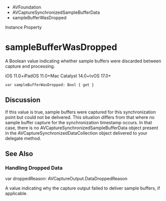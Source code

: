 

- AVFoundation
- AVCaptureSynchronizedSampleBufferData
-  sampleBufferWasDropped 

Instance Property

# sampleBufferWasDropped

A Boolean value indicating whether sample buffers were discarded between capture and processing.

iOS 11.0+iPadOS 11.0+Mac Catalyst 14.0+tvOS 17.0+

``` source
var sampleBufferWasDropped: Bool { get }
```

## Discussion

If this value is true, sample buffers were captured for this synchronization point but could not be delivered. This situation differs from that where no sample buffer capture for the synchronization timestamp occurs. In that case, there is no AVCaptureSynchronizedSampleBufferData object present in the AVCaptureSynchronizedDataCollection object delivered to your delegate method.

## See Also

### Handling Dropped Data

var droppedReason: AVCaptureOutput.DataDroppedReason

A value indicating why the capture output failed to deliver sample buffers, if applicable.

